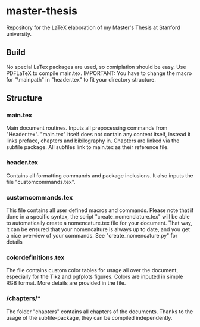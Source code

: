 # master-thesis
Repository for the LaTeX elaboration of my Master's Thesis at Stanford university.

## Build
No special LaTex packages are used, so comiplation should be easy. Use PDFLaTeX to compile main.tex.
IMPORTANT: You have to change the macro for "\mainpath" in "header.tex" to fit your directory structure.

## Structure

### main.tex
Main document routines. Inputs all prepocessing commands from "Header.tex". "main.tex" itself does not contain any content itself, instead it links preface, chapters and bibilography in. Chapters are linked via the subfile package. All subfiles link to main.tex as their reference file.

### header.tex
Contains all formatting commands and package inclusions. It also inputs the file "customcommands.tex".

### customcommands.tex
This file contains all user defined macros and commands. Please note that if done in a specific syntax, the script "create_nomenclature.tex" will be able to automatically create a nomencature.tex file for your document. That way, it can be ensured that your nomencalture is always up to date, and you get a nice overview of your commands.
See "create_nomencature.py" for details

### colordefinitions.tex
The file contains custom color tables for usage all over the document, especially for the Tikz and pgfplots figures. Colors are inputed in simple RGB format. More details are provided in the file.

### /chapters/*
The folder "chapters" contains all chapters of the documents. Thanks to the usage of the subfile-package, they can be compiled independently.
